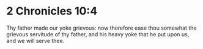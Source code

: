 # 2 Chronicles 10:4

Thy father made our yoke grievous: now therefore ease thou somewhat the grievous servitude of thy father, and his heavy yoke that he put upon us, and we will serve thee.